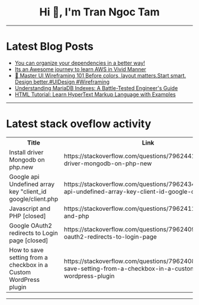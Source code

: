 <h1 align="center">Hi 👋, I'm Tran Ngoc Tam</h1>

---

# Latest Blog Posts 
<!-- BLOG-POST-LIST:START -->
- [You can organize your dependencies in a better way!](https://dev.to/urbanisierung/you-can-organize-your-dependencies-in-a-better-way-59jd)
- [Its an Awesome journey to learn AWS in Vivid Manner](https://dev.to/manu5305/its-an-awesome-journey-to-learn-aws-in-vivid-manner-2l3k)
- [🧠 Master UI Wireframing 101 Before colors, layout matters.Start smart. Design better.#UIDesign #Wireframing](https://dev.to/swetty_sultania_834f90237/master-ui-wireframing-101-before-colors-layout-mattersstart-smart-design-betteruidesign-342n)
- [Understanding MariaDB Indexes: A Battle-Tested Engineer&#39;s Guide](https://dev.to/dongnt/understanding-mariadb-indexes-a-battle-tested-engineers-guide-47ii)
- [HTML Tutorial: Learn HyperText Markup Language with Examples](https://dev.to/tpointtechblog/html-tutorial-learn-hypertext-markup-language-with-examples-1l1a)
<!-- BLOG-POST-LIST:END -->

---

# Latest stack oveflow activity
<table>
  <tr><th>Title</th><th>Link</th></tr>
  <!-- STACKOVERFLOW:START --><tr><td>Install driver Mongodb on php.new</td><td>https://stackoverflow.com/questions/79624418/install-driver-mongodb-on-php-new</td></tr><tr><td>Google api Undefined array key &quot;client_id google/client.php</td><td>https://stackoverflow.com/questions/79624341/google-api-undefined-array-key-client-id-google-client-php</td></tr><tr><td>Javascript and PHP [closed]</td><td>https://stackoverflow.com/questions/79624112/javascript-and-php</td></tr><tr><td>Google OAuth2 redirects to Login page [closed]</td><td>https://stackoverflow.com/questions/79624093/google-oauth2-redirects-to-login-page</td></tr><tr><td>How to save setting from a checkbox in a Custom WordPress plugin</td><td>https://stackoverflow.com/questions/79624085/how-to-save-setting-from-a-checkbox-in-a-custom-wordpress-plugin</td></tr><!-- STACKOVERFLOW:END -->
</table>

---


